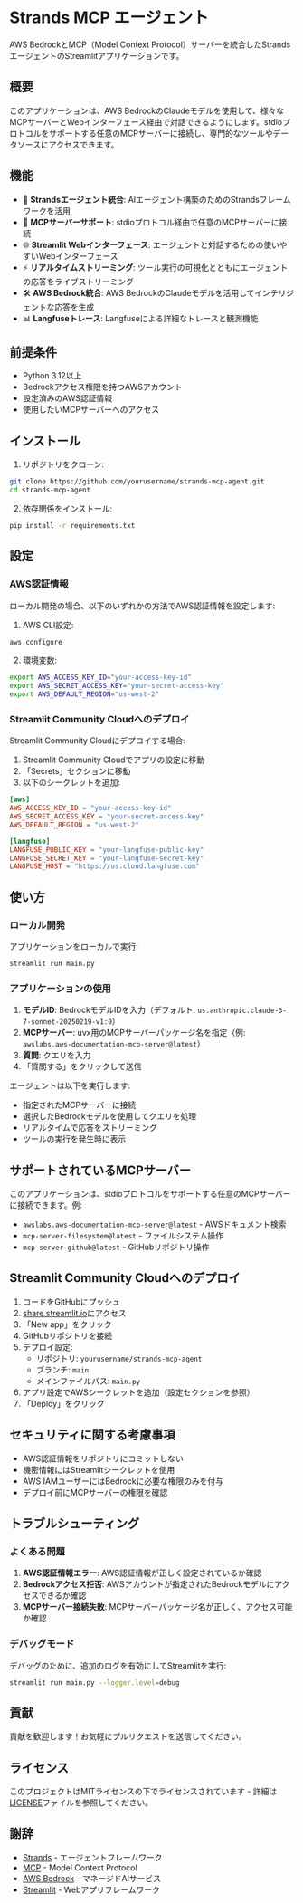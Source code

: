 # Strands MCP エージェント

AWS BedrockとMCP（Model Context Protocol）サーバーを統合したStrandsエージェントのStreamlitアプリケーションです。

## 概要

このアプリケーションは、AWS BedrockのClaudeモデルを使用して、様々なMCPサーバーとWebインターフェース経由で対話できるようにします。stdioプロトコルをサポートする任意のMCPサーバーに接続し、専門的なツールやデータソースにアクセスできます。

## 機能

- 🤖 **Strandsエージェント統合**: AIエージェント構築のためのStrandsフレームワークを活用
- 🔌 **MCPサーバーサポート**: stdioプロトコル経由で任意のMCPサーバーに接続
- 🌐 **Streamlit Webインターフェース**: エージェントと対話するための使いやすいWebインターフェース
- ⚡ **リアルタイムストリーミング**: ツール実行の可視化とともにエージェントの応答をライブストリーミング
- 🛠️ **AWS Bedrock統合**: AWS BedrockのClaudeモデルを活用してインテリジェントな応答を生成
- 📊 **Langfuseトレース**: Langfuseによる詳細なトレースと観測機能

## 前提条件

- Python 3.12以上
- Bedrockアクセス権限を持つAWSアカウント
- 設定済みのAWS認証情報
- 使用したいMCPサーバーへのアクセス

## インストール

1. リポジトリをクローン:
```bash
git clone https://github.com/yourusername/strands-mcp-agent.git
cd strands-mcp-agent
```

2. 依存関係をインストール:
```bash
pip install -r requirements.txt
```

## 設定

### AWS認証情報

ローカル開発の場合、以下のいずれかの方法でAWS認証情報を設定します:

1. AWS CLI設定:
```bash
aws configure
```

2. 環境変数:
```bash
export AWS_ACCESS_KEY_ID="your-access-key-id"
export AWS_SECRET_ACCESS_KEY="your-secret-access-key"
export AWS_DEFAULT_REGION="us-west-2"
```

### Streamlit Community Cloudへのデプロイ

Streamlit Community Cloudにデプロイする場合:

1. Streamlit Community Cloudでアプリの設定に移動
2. 「Secrets」セクションに移動
3. 以下のシークレットを追加:
```toml
[aws]
AWS_ACCESS_KEY_ID = "your-access-key-id"
AWS_SECRET_ACCESS_KEY = "your-secret-access-key"
AWS_DEFAULT_REGION = "us-west-2"

[langfuse]
LANGFUSE_PUBLIC_KEY = "your-langfuse-public-key"
LANGFUSE_SECRET_KEY = "your-langfuse-secret-key"
LANGFUSE_HOST = "https://us.cloud.langfuse.com"
```

## 使い方

### ローカル開発

アプリケーションをローカルで実行:
```bash
streamlit run main.py
```

### アプリケーションの使用

1. **モデルID**: BedrockモデルIDを入力（デフォルト: `us.anthropic.claude-3-7-sonnet-20250219-v1:0`）
2. **MCPサーバー**: uvx用のMCPサーバーパッケージ名を指定（例: `awslabs.aws-documentation-mcp-server@latest`）
3. **質問**: クエリを入力
4. 「質問する」をクリックして送信

エージェントは以下を実行します:
- 指定されたMCPサーバーに接続
- 選択したBedrockモデルを使用してクエリを処理
- リアルタイムで応答をストリーミング
- ツールの実行を発生時に表示

## サポートされているMCPサーバー

このアプリケーションは、stdioプロトコルをサポートする任意のMCPサーバーに接続できます。例:

- `awslabs.aws-documentation-mcp-server@latest` - AWSドキュメント検索
- `mcp-server-filesystem@latest` - ファイルシステム操作
- `mcp-server-github@latest` - GitHubリポジトリ操作

## Streamlit Community Cloudへのデプロイ

1. コードをGitHubにプッシュ
2. [share.streamlit.io](https://share.streamlit.io)にアクセス
3. 「New app」をクリック
4. GitHubリポジトリを接続
5. デプロイ設定:
   - リポジトリ: `yourusername/strands-mcp-agent`
   - ブランチ: `main`
   - メインファイルパス: `main.py`
6. アプリ設定でAWSシークレットを追加（設定セクションを参照）
7. 「Deploy」をクリック

## セキュリティに関する考慮事項

- AWS認証情報をリポジトリにコミットしない
- 機密情報にはStreamlitシークレットを使用
- AWS IAMユーザーにはBedrockに必要な権限のみを付与
- デプロイ前にMCPサーバーの権限を確認

## トラブルシューティング

### よくある問題

1. **AWS認証情報エラー**: AWS認証情報が正しく設定されているか確認
2. **Bedrockアクセス拒否**: AWSアカウントが指定されたBedrockモデルにアクセスできるか確認
3. **MCPサーバー接続失敗**: MCPサーバーパッケージ名が正しく、アクセス可能か確認

### デバッグモード

デバッグのために、追加のログを有効にしてStreamlitを実行:
```bash
streamlit run main.py --logger.level=debug
```

## 貢献

貢献を歓迎します！お気軽にプルリクエストを送信してください。

## ライセンス

このプロジェクトはMITライセンスの下でライセンスされています - 詳細は[LICENSE](LICENSE)ファイルを参照してください。

## 謝辞

- [Strands](https://github.com/yourusername/strands) - エージェントフレームワーク
- [MCP](https://modelcontextprotocol.io) - Model Context Protocol
- [AWS Bedrock](https://aws.amazon.com/bedrock/) - マネージドAIサービス
- [Streamlit](https://streamlit.io) - Webアプリフレームワーク